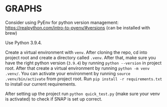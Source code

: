 # GRAPHS

Consider using PyEnv for python version management: https://realpython.com/intro-to-pyenv/#versions (can be installed with brew)

Use Python 3.9.4.

Create a virtual environment with `venv`. After cloning the repo, cd into project root and create a directory called `.venv`. After that, make sure you have the right python version (`3.9.4`) by running `python --version` in project root. After that create a virtual environment by running `python -m venv .venv/`. You can activate your environment by running `source .venv/bin/activate` from project root. Run `pip install -r requirements.txt` to install our current requirements.

After setting up the project run `python quick_test.py` (make sure your venv is activated) to check if SNAP is set up correct.
